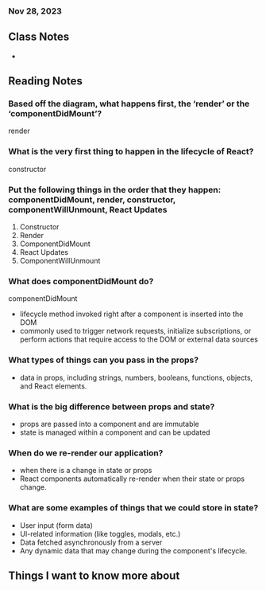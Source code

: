 ### Nov 28, 2023

## Class Notes

-

## Reading Notes
### Based off the diagram, what happens first, the ‘render’ or the ‘componentDidMount’?

 render

### What is the very first thing to happen in the lifecycle of React?

constructor

### Put the following things in the order that they happen: componentDidMount, render, constructor, componentWillUnmount, React Updates

1. Constructor
2. Render
3. ComponentDidMount
4. React Updates
5. ComponentWillUnmount

### What does componentDidMount do?

componentDidMount
- lifecycle method invoked right after a component is inserted into the DOM
- commonly used to trigger network requests, initialize subscriptions, or perform actions that require access to the DOM or external data sources

### What types of things can you pass in the props?

- data in props, including strings, numbers, booleans, functions, objects, and React elements.

### What is the big difference between props and state?

- props are passed into a component and are immutable
- state is managed within a component and can be updated

### When do we re-render our application?

- when there is a change in state or props
- React components automatically re-render when their state or props change.

### What are some examples of things that we could store in state?
- User input (form data)
- UI-related information (like toggles, modals, etc.)
- Data fetched asynchronously from a server
- Any dynamic data that may change during the component's lifecycle.

## Things I want to know more about
